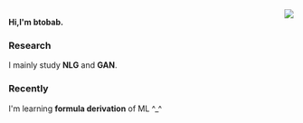 <img align="right" src="https://github-readme-stats.vercel.app/api?username=btobab&show_icons=true&theme=highcontrast&count_private=True&bg_color=32CCBC" />  

**Hi,I'm btobab.**
### Research
I mainly study **NLG** and **GAN**.
### Recently
I'm learning **formula derivation** of ML ^_^
